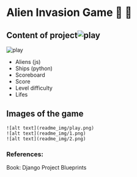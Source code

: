 ﻿# Alien Invasion Game 🐍 🚀

## Content of project![play](https://user-images.githubusercontent.com/37636188/110186773-e77d7200-7ddb-11eb-986f-facacc700839.png)
![play](https://user-images.githubusercontent.com/37636188/110186777-e9dfcc00-7ddb-11eb-9614-bd48dafa7ef7.png)


 - Aliens (js)
 - Ships (python)
 - Scoreboard
 - Score
 - Level difficulty
 - Lifes
 
 ## Images of the game
 ```git
![alt text](readme_img/play.png)
![alt text](readme_img/1.png)
![alt text](readme_img/2.png)
```
 
 ### References:
 Book: Django Project Blueprints

